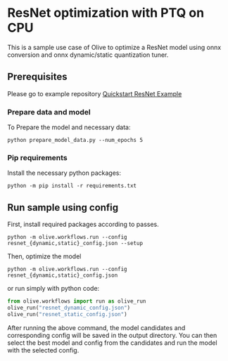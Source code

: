 # ResNet optimization with PTQ on CPU
This is a sample use case of Olive to optimize a ResNet model using onnx conversion and onnx dynamic/static quantization tuner.

## Prerequisites
Please go to example repository [Quickstart ResNet Example](https://github.com/microsoft/Olive/tree/main/examples/resnet_ptq_cpu)
### Prepare data and model
To Prepare the model and necessary data:
```
python prepare_model_data.py --num_epochs 5
```

### Pip requirements
Install the necessary python packages:
```
python -m pip install -r requirements.txt
```

## Run sample using config
First, install required packages according to passes.
```
python -m olive.workflows.run --config resnet_{dynamic,static}_config.json --setup
```
Then, optimize the model
```
python -m olive.workflows.run --config resnet_{dynamic,static}_config.json
```
or run simply with python code:
```python
from olive.workflows import run as olive_run
olive_run("resnet_dynamic_config.json")
olive_run("resnet_static_config.json")
```

After running the above command, the model candidates and corresponding config will be saved in the output directory.
You can then select the best model and config from the candidates and run the model with the selected config.

